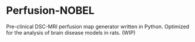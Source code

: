 # Perfusion-NOBEL
Pre-clinical DSC-MRI perfusion map generator written in Python. Optimized for the analysis of brain disease models in rats.
 (WIP)
 
 
